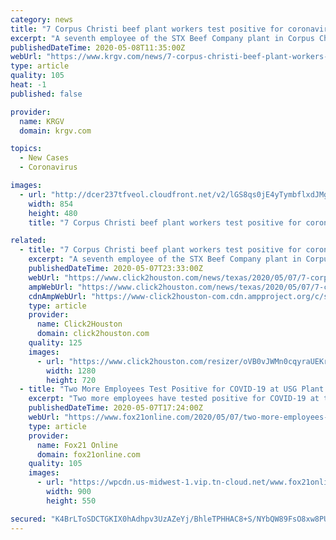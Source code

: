 ```yaml
---
category: news
title: "7 Corpus Christi beef plant workers test positive for coronavirus"
excerpt: "A seventh employee of the STX Beef Company plant in Corpus Christi tested positive for COVID-19 on Thursday, according to the Corpus Christi Caller-Times. Of the seven employees who have tested positive,"
publishedDateTime: 2020-05-08T11:35:00Z
webUrl: "https://www.krgv.com/news/7-corpus-christi-beef-plant-workers-test-positive-for-coronavirus/"
type: article
quality: 105
heat: -1
published: false

provider:
  name: KRGV
  domain: krgv.com

topics:
  - New Cases
  - Coronavirus

images:
  - url: "http://dcer237tfveol.cloudfront.net/v2/lGS8qs0jE4yTymbflxdJMgO0MPxlM2zpVGdFDh-m8Sng5eHUXG_Mm_lj_4UWabUVqWa1oXShOhxRh4HN8L3o8R"
    width: 854
    height: 480
    title: "7 Corpus Christi beef plant workers test positive for coronavirus"

related:
  - title: "7 Corpus Christi beef plant workers test positive for coronavirus"
    excerpt: "A seventh employee of the STX Beef Company plant in Corpus Christi tested positive for COVID-19 today, according to the Corpus Christi Caller-Times. Seven employees have tested positive, and three have been hospitalized."
    publishedDateTime: 2020-05-07T23:33:00Z
    webUrl: "https://www.click2houston.com/news/texas/2020/05/07/7-corpus-christi-beef-plant-workers-test-positive-for-coronavirus/"
    ampWebUrl: "https://www.click2houston.com/news/texas/2020/05/07/7-corpus-christi-beef-plant-workers-test-positive-for-coronavirus/?outputType=amp"
    cdnAmpWebUrl: "https://www-click2houston-com.cdn.ampproject.org/c/s/www.click2houston.com/news/texas/2020/05/07/7-corpus-christi-beef-plant-workers-test-positive-for-coronavirus/?outputType=amp"
    type: article
    provider:
      name: Click2Houston
      domain: click2houston.com
    quality: 125
    images:
      - url: "https://www.click2houston.com/resizer/oVB0vJWMn0cqyraUEKrJIewsWz4=/1280x720/smart/arc-anglerfish-arc2-prod-gmg.s3.amazonaws.com/public/RQYRFL7NXFAN3B3QI3UUQUDGFM.jpg"
        width: 1280
        height: 720
  - title: "Two More Employees Test Positive for COVID-19 at USG Plant in Cloquet"
    excerpt: "Two more employees have tested positive for COVID-19 at the USG plant in Cloquet, according to a USG spokesperson. The company has now had a total of three positive cases at the plant. The first employee tested positive for the new coronavirus last month."
    publishedDateTime: 2020-05-07T17:24:00Z
    webUrl: "https://www.fox21online.com/2020/05/07/two-more-employees-test-positive-for-covid-19-at-usg-plant-in-cloquet/"
    type: article
    provider:
      name: Fox21 Online
      domain: fox21online.com
    quality: 105
    images:
      - url: "https://wpcdn.us-midwest-1.vip.tn-cloud.net/www.fox21online.com/content/uploads/2020/04/USG-Logo-1.png"
        width: 900
        height: 550

secured: "K4BrLToSDCTGKIX0hAdhpv3UzAZeYj/BhleTPHHAC8+S/NYbQW89FsO8xw8PUL2i/8rciliLo5Bp0eAaOLJ1oeMxIGNhptyp+hvCju5ZgQ0/o+QzEVs/XTX6TceWUNWUoAnxTL6Bwpsnao61jDQ/8CCESTE+wW04Antu5L28hyC028t/UaZGK2MPzBlO+Ui/wNjhOgr3V9LwrMMjNq0XJdfCfHauzMCfhX9uilePW3dfAEVBDHReR6EJ0XBRo3a5IMoo+KbRi0flhUMJ9GaiZ1hf429EFOFrF2YlMpI9vc8YPaZmQxSFamwSgSBo3zE+;hD56gmlUeBtRATlTl/Xmiw=="
---
```


